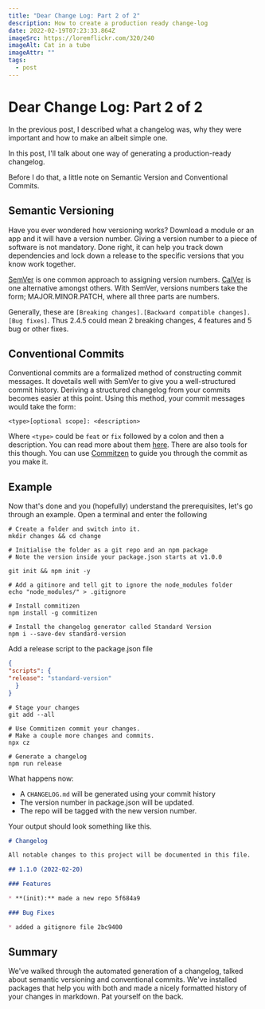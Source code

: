 ```yaml
---
title: "Dear Change Log: Part 2 of 2"
description: How to create a production ready change-log
date: 2022-02-19T07:23:33.864Z
imageSrc: https://loremflickr.com/320/240
imageAlt: Cat in a tube
imageAttr: ""
tags:
  - post
---
```

# Dear Change Log: Part 2 of 2

In the previous post, I described what a changelog was, why they were important and how to make an albeit simple one.

In this post, I'll talk about one way of generating a production-ready changelog.

Before I do that, a little note on Semantic Version and Conventional Commits. 

## Semantic Versioning

Have you ever wondered how versioning works? Download a module or an app and it will have a version number. Giving a version number to a piece of software is not mandatory. Done right, it can help you track down dependencies and lock down a release to the specific versions that you know work together.

[SemVer](https://semver.org/) is one common approach to assigning version numbers. [CalVer](https://calver.org/) is one alternative amongst others. With SemVer, versions numbers take the form; MAJOR.MINOR.PATCH, where all three parts are numbers.

Generally, these are `[Breaking changes].[Backward compatible changes].[Bug fixes]`. Thus 2.4.5 could mean 2 breaking changes, 4 features and 5 bug or other fixes.

## Conventional Commits

Conventional commits are a formalized method of constructing commit messages. It dovetails well with SemVer to give you a well-structured commit history. Deriving a structured changelog from your commits becomes easier at this point. Using this method, your commit messages would take the form:

`<type>[optional scope]: <description>`

Where `<type>` could be `feat` or `fix` followed by a colon and then a description. You can read more about them [here](https://www.conventionalcommits.org/en/v1.0.0/#summary). There are also tools for this though. You can use [Commitzen](https://github.com/commitizen/) to guide you through the commit as you make it.

## Example

Now that's done and you (hopefully) understand the prerequisites, let's go through an example. Open a terminal and enter the following

```shell
# Create a folder and switch into it.
mkdir changes && cd change

# Initialise the folder as a git repo and an npm package
# Note the version inside your package.json starts at v1.0.0

git init && npm init -y

# Add a gitinore and tell git to ignore the node_modules folder
echo "node_modules/" > .gitignore

# Install commitizen
npm install -g commitizen

# Install the changelog generator called Standard Version
npm i --save-dev standard-version
```

Add a release script to the package.json file

```json
{
"scripts": {
"release": "standard-version"
  }
}
```

```shell
# Stage your changes
git add --all

# Use Commitizen commit your changes.
# Make a couple more changes and commits.
npx cz
 
# Generate a changelog
npm run release
```

What happens now: 

* A `CHANGELOG.md` will be generated using your commit history
* The version number in package.json will be updated.
* The repo will be tagged with the new version number.

Your output should look something like this.

```markdown
# Changelog

All notable changes to this project will be documented in this file.

## 1.1.0 (2022-02-20)

### Features

* **(init):** made a new repo 5f684a9

### Bug Fixes

* added a gitignore file 2bc9400
```

## Summary

We've walked through the automated generation of a changelog, talked about semantic versioning and conventional commits. We've installed packages that help you with both and made a nicely formatted history of your changes in markdown. Pat yourself on the back.